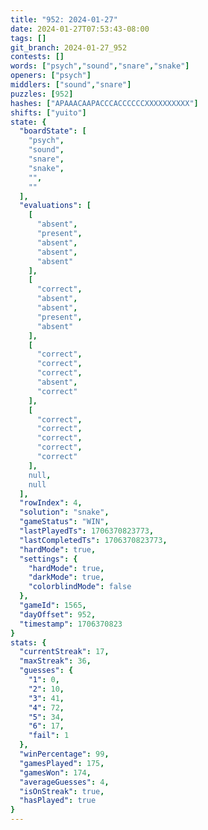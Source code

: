 ```yaml
---
title: "952: 2024-01-27"
date: 2024-01-27T07:53:43-08:00
tags: []
git_branch: 2024-01-27_952
contests: []
words: ["psych","sound","snare","snake"]
openers: ["psych"]
middlers: ["sound","snare"]
puzzles: [952]
hashes: ["APAAACAAPACCCACCCCCCXXXXXXXXXX"]
shifts: ["yuito"]
state: {
  "boardState": [
    "psych",
    "sound",
    "snare",
    "snake",
    "",
    ""
  ],
  "evaluations": [
    [
      "absent",
      "present",
      "absent",
      "absent",
      "absent"
    ],
    [
      "correct",
      "absent",
      "absent",
      "present",
      "absent"
    ],
    [
      "correct",
      "correct",
      "correct",
      "absent",
      "correct"
    ],
    [
      "correct",
      "correct",
      "correct",
      "correct",
      "correct"
    ],
    null,
    null
  ],
  "rowIndex": 4,
  "solution": "snake",
  "gameStatus": "WIN",
  "lastPlayedTs": 1706370823773,
  "lastCompletedTs": 1706370823773,
  "hardMode": true,
  "settings": {
    "hardMode": true,
    "darkMode": true,
    "colorblindMode": false
  },
  "gameId": 1565,
  "dayOffset": 952,
  "timestamp": 1706370823
}
stats: {
  "currentStreak": 17,
  "maxStreak": 36,
  "guesses": {
    "1": 0,
    "2": 10,
    "3": 41,
    "4": 72,
    "5": 34,
    "6": 17,
    "fail": 1
  },
  "winPercentage": 99,
  "gamesPlayed": 175,
  "gamesWon": 174,
  "averageGuesses": 4,
  "isOnStreak": true,
  "hasPlayed": true
}
---
```

<!-- more -->
